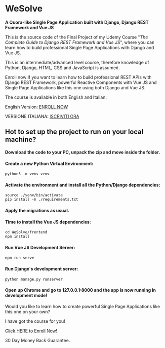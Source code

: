 # WeSolve
**A Quora-like Single Page Application built with Django, Django REST Framework and Vue JS**

This is the source code of the Final Project of my Udemy Course "*The Complete Guide to Django REST Framework and Vue JS*", where you can learn how to build professional Single Page Applications with Django and Vue JS. 

This is an intermediate/advanced level course, therefore knowledge of Python, Django, HTML, CSS and JavaScript is assumed. 

Enroll now if you want to learn how to build professional REST APIs with Django REST Framework, powerful Reactive Components with Vue JS and Single Page Applications like this one using both Django and Vue JS.

The course is available in both English and Italian:

English Version: [ENROLL NOW](https://www.udemy.com/course/the-complete-guide-to-django-rest-framework-and-vue-js/?referralCode=A2FA0F6C1C4BE66A3B3E)

VERSIONE ITALIANA: [ISCRIVITI ORA](https://www.udemy.com/course/guida-per-sviluppatori-a-django-rest-framework-e-vue-js/?referralCode=DD17CAECBF2D0306DF94)

## Hot to set up the project to run on your local machine?

#### Download the code to your PC, unpack the zip and move inside the folder.

#### Create a new Python Virtual Environment:
```
python3 -m venv venv
```

#### Activate the environment and install all the Python/Django dependencies:

```
source ./venv/bin/activate
pip install -m ./requirements.txt
```

#### Apply the migrations as usual.

#### Time to install the Vue JS dependencies:
```
cd WeSolve/frontend
npm install
```

#### Run Vue JS Development Server:
```
npm run serve
```

#### Run Django's development server:
```
python manage.py runserver
```

#### Open up Chrome and go to 127.0.0.1:8000 and the app is now running in development mode!

Would you like to learn how to create powerful Single Page Applications like this one on your own?

I have got the course for you!

[Click HERE to Enroll Now!](https://www.udemy.com/course/the-complete-guide-to-django-rest-framework-and-vue-js/?referralCode=A2FA0F6C1C4BE66A3B3E)

30 Day Money Back Guarantee.
